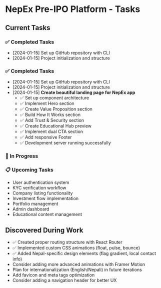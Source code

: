 # NepEx Pre-IPO Platform - Tasks

## Current Tasks

### ✅ Completed Tasks
- [2024-01-15] Set up GitHub repository with CLI
- [2024-01-15] Project initialization and structure

### ✅ Completed Tasks
- [2024-01-15] Set up GitHub repository with CLI
- [2024-01-15] Project initialization and structure
- [2024-01-15] **Create beautiful landing page for NepEx app**
  - ✅ Set up component architecture
  - ✅ Implement Hero section
  - ✅ Create Value Proposition section
  - ✅ Build How It Works section
  - ✅ Add Trust & Security section
  - ✅ Create Educational Hub preview
  - ✅ Implement dual CTA section
  - ✅ Add responsive Footer
  - ✅ Development server running successfully

### 🚧 In Progress

### 📋 Upcoming Tasks
- User authentication system
- KYC verification workflow
- Company listing functionality
- Investment flow implementation
- Portfolio management
- Admin dashboard
- Educational content management

## Discovered During Work
- ✅ Created proper routing structure with React Router
- ✅ Implemented custom CSS animations (float, pulse, bounce)
- ✅ Added Nepal-specific design elements (flag gradient, local contact info)
- Consider adding more advanced animations with Framer Motion
- Plan for internationalization (English/Nepali) in future iterations
- Add favicon and meta tags optimization
- Consider adding a navigation header for better UX 